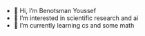 - 👋 Hi, I’m Benotsman Youssef
- 👀 I’m interested in scientific research and ai
- 🌱 I’m currently learning cs and some math

<!---
Ybnts/Ybnts is a ✨ special ✨ repository because its `README.md` (this file) appears on your GitHub profile.
You can click the Preview link to take a look at your changes.
--->
